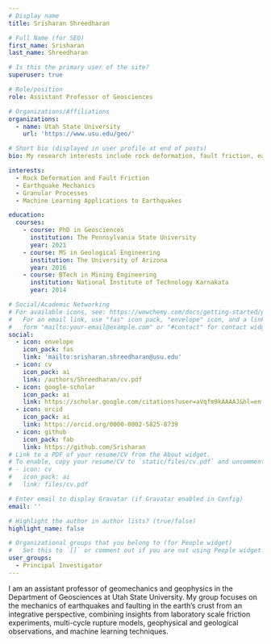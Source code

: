 ```yaml
---
# Display name
title: Srisharan Shreedharan

# Full Name (for SEO)
first_name: Srisharan
last_name: Shreedharan

# Is this the primary user of the site?
superuser: true

# Role/position
role: Assistant Professor of Geosciences

# Organizations/Affiliations
organizations:
  - name: Utah State University
    url: 'https://www.usu.edu/geo/'

# Short bio (displayed in user profile at end of posts)
bio: My research interests include rock deformation, fault friction, earthquake mechanics, and granular processes.

interests:
  - Rock Deformation and Fault Friction
  - Earthquake Mechanics
  - Granular Processes
  - Machine Learning Applications to Earthquakes

education:
  courses:
    - course: PhD in Geosciences
      institution: The Pennsylvania State University
      year: 2021
    - course: MS in Geological Engineering
      institution: The University of Arizona
      year: 2016
    - course: BTech in Mining Engineering
      institution: National Institute of Technology Karnakata
      year: 2014

# Social/Academic Networking
# For available icons, see: https://wowchemy.com/docs/getting-started/page-builder/#icons
#   For an email link, use "fas" icon pack, "envelope" icon, and a link in the
#   form "mailto:your-email@example.com" or "#contact" for contact widget.
social:
  - icon: envelope
    icon_pack: fas
    link: 'mailto:srisharan.shreedharan@usu.edu'
  - icon: cv
    icon_pack: ai
    link: /authors/Shreedharan/cv.pdf
  - icon: google-scholar
    icon_pack: ai
    link: https://scholar.google.com/citations?user=aVqfm9kAAAAJ&hl=en
  - icon: orcid
    icon_pack: ai
    link: https://orcid.org/0000-0002-5825-8739
  - icon: github
    icon_pack: fab
    link: https://github.com/Srisharan
# Link to a PDF of your resume/CV from the About widget.
# To enable, copy your resume/CV to `static/files/cv.pdf` and uncomment the lines below.
# - icon: cv
#   icon_pack: ai
#   link: files/cv.pdf

# Enter email to display Gravatar (if Gravatar enabled in Config)
email: ''

# Highlight the author in author lists? (true/false)
highlight_name: false

# Organizational groups that you belong to (for People widget)
#   Set this to `[]` or comment out if you are not using People widget.
user_groups:
  - Principal Investigator
---
```


I am an assistant professor of geomechanics and geophysics in the Department of Geosciences at Utah State University. My group focuses on the mechanics of earthquakes and faulting in the earth’s crust from an integrative perspective, combining insights from laboratory scale friction experiments, multi-cycle rupture models, geophysical and geological observations, and machine learning techniques.
